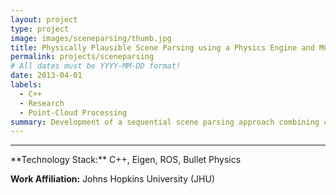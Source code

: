 ```yaml
---
layout: project
type: project
image: images/sceneparsing/thumb.jpg
title: Physically Plausible Scene Parsing using a Physics Engine and MCMC
permalink: projects/sceneparsing
# All dates must be YYYY-MM-DD format!
date: 2013-04-01
labels:
  - C++
  - Research
  - Point-Cloud Processing
summary: Development of a sequential scene parsing approach combining candidate detections of object detectors with a physics engine in order to assess the physical plausibility of detections.
---
```


<!--<a href="https://raw.githubusercontent.com/SebastianRiedel/sebastianriedel.github.io/master/images/logview/logview.png" class="ui large right floated rounded image">
  <img src="../images/template_thumb.jpg">
</a>

 and therefore provide more robust scene perception

This should be a one or two sentence introduction to what the project is about and what the goal was. A bit more would be good for better formatting and that the next headline is full width. I can even add a third sentence so which explain why this is important or what I gained from this project in terms of lessons learned or what I found interesting about it.

### Accomplishments, Highlights, Responsibilities
- bullet one
- bullet two
- bullet three

### References, Further Material
- [1] Guerin, Kelleher R., Sebastian D. Riedel, Jonathan Bohren, and Gregory D. Hager. <a href="https://ieeexplore.ieee.org/abstract/document/6942739">"Adjutant: A framework for flexible human-machine collaborative systems."</a> In 2014 IEEE/RSJ International Conference on Intelligent Robots and Systems, pp. 1392-1399. IEEE, 2014.
- [2] bullet two
-->

<hr>
**Technology Stack:** C++, Eigen, ROS, Bullet Physics

**Work Affiliation:** Johns Hopkins University (JHU)
